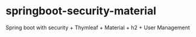 # springboot-security-material
Spring boot with security + Thymleaf + Material + h2 + User Management
